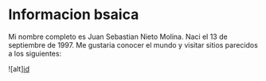# Informacion bsaica

Mi nombre completo es Juan Sebastian Nieto Molina.
Naci el 13 de septiembre de 1997.
Me gustaria conocer el mundo y visitar sitios parecidos a los siguientes:

![alt][id](https://www.google.com/search?q=paisajes+de+escocia&rlz=1C1SQJL_enCO884CO884&source=lnms&tbm=isch&sa=X&ved=2ahUKEwiymKexpI3nAhUEnlkKHQq8BIQQ_AUoAXoECA4QAw&biw=1920&bih=969#imgrc=5BJYPty6rQHMlM:)

